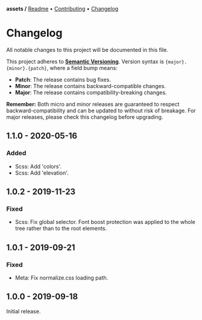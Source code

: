 **assets /**
[Readme](https://cosmic.plus/#view:assets)
• [Contributing](https://cosmic.plus/#view:assets/CONTRIBUTING)
• [Changelog](https://cosmic.plus/#view:assets/CHANGELOG)

# Changelog

All notable changes to this project will be documented in this file.

This project adheres to **[Semantic
Versioning](https://semver.org/spec/v2.0.0.html)**. Version syntax is
`{major}.{minor}.{patch}`, where a field bump means:

- **Patch**: The release contains bug fixes.
- **Minor**: The release contains backward-compatible changes.
- **Major**: The release contains compatibility-breaking changes.

**Remember:** Both micro and minor releases are guaranteed to respect
backward-compatibility and can be updated to without risk of breakage. For major
releases, please check this changelog before upgrading.

## 1.1.0 - 2020-05-16

### Added

- Scss: Add 'colors'.
- Scss: Add 'elevation'.

## 1.0.2 - 2019-11-23

### Fixed

- Scss: Fix global selector. Font boost protection was applied to the whole tree
  rather than to the root elements.

## 1.0.1 - 2019-09-21

### Fixed

- Meta: Fix normalize.css loading path.

## 1.0.0 - 2019-09-18

Initial release.
